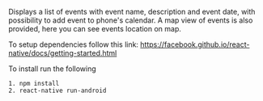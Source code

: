 Displays a list of events with event name, description and event date, 
with possibility to add event to phone's calendar. A map view of events 
is also provided, here you can see events location on map.

To setup dependencies follow this link:
https://facebook.github.io/react-native/docs/getting-started.html

To install run the following
```text
1. npm install
2. react-native run-android
```